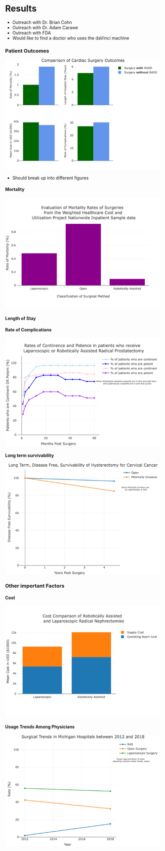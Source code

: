 # Results
- Outreach with Dr. Brian Cohn
- Outreach with Dr. Adam Carawe
- Outreach with FDA
- Would like to find a doctor who uses the daVinci machine

### Patient Outcomes

![Alt text](../../static/img/cardiacOutcome.png)
- Should break up into different figures

#### Mortality 

![Alt text](../../static/img/mortalityRates.png)

#### Length of Stay

#### Rate of Complications 

![Alt text](../../static/img/continentPotent.png)

#### Long term survivability

![Alt text](../../static/img/cancerSurvive.png)

### Other important Factors

#### Cost

![Alt text](../../static/img/cost.png)

#### Usage Trends Among Physicians 

![Alt text](../../static/img/surgicalTrends.png)










